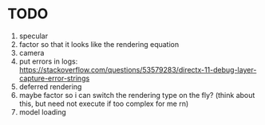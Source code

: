 # TODO

1. specular
2. factor so that it looks like the rendering equation
3. camera 
4. put errors in logs: https://stackoverflow.com/questions/53579283/directx-11-debug-layer-capture-error-strings
5. deferred rendering
6. maybe factor so i can switch the rendering type on the fly? (think about this, but need not execute if too complex for me rn)
7. model loading